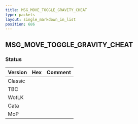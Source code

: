 ```yaml
---
title: MSG_MOVE_TOGGLE_GRAVITY_CHEAT
type: packets
layout: single_markdown_in_list
position: 686
---
```


## MSG_MOVE_TOGGLE_GRAVITY_CHEAT

### Status

Version    | Hex        | Comment
---------- | ---------- | ---------- 
Classic    |            |
TBC        |            |
WotLK      |            |
Cata       |            |
MoP        |            |
